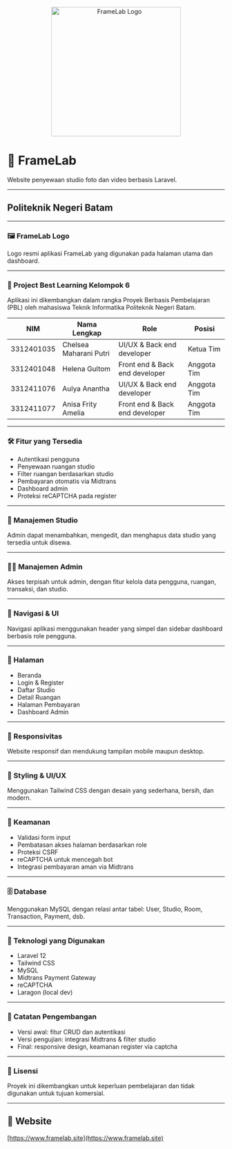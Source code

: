 <p align="center">
  <img src="https://github.com/anisafrityamelia/FrameLab006/blob/main/public/logo_framelab_maroon_teks.png?raw=true" alt="FrameLab Logo" width="300"/>
</p>

# 🎥 FrameLab

Website penyewaan studio foto dan video berbasis Laravel.

---

## Politeknik Negeri Batam

---

### 🖼️ FrameLab Logo
Logo resmi aplikasi FrameLab yang digunakan pada halaman utama dan dashboard.

---

### 📄 Project Best Learning Kelompok 6
Aplikasi ini dikembangkan dalam rangka Proyek Berbasis Pembelajaran (PBL) oleh mahasiswa Teknik Informatika Politeknik Negeri Batam.

| NIM         | Nama Lengkap            | Role                              | Posisi     |
|-------------|--------------------------|-----------------------------------|------------|
| 3312401035  | Chelsea Maharani Putri  | UI/UX & Back end developer        | Ketua Tim  |
| 3312401048  | Helena Gultom           | Front end & Back end developer    | Anggota Tim |
| 3312411076  | Aulya Anantha           | UI/UX & Back end developer        | Anggota Tim |
| 3312411077  | Anisa Frity Amelia      | Front end & Back end developer    | Anggota Tim |

---

### 🛠️ Fitur yang Tersedia
- Autentikasi pengguna
- Penyewaan ruangan studio
- Filter ruangan berdasarkan studio
- Pembayaran otomatis via Midtrans
- Dashboard admin
- Proteksi reCAPTCHA pada register

---

### 🏢 Manajemen Studio
Admin dapat menambahkan, mengedit, dan menghapus data studio yang tersedia untuk disewa.

---

### 👩‍💼 Manajemen Admin
Akses terpisah untuk admin, dengan fitur kelola data pengguna, ruangan, transaksi, dan studio.

---

### 🧭 Navigasi & UI
Navigasi aplikasi menggunakan header yang simpel dan sidebar dashboard berbasis role pengguna.

---

### 📄 Halaman
- Beranda  
- Login & Register  
- Daftar Studio  
- Detail Ruangan  
- Halaman Pembayaran  
- Dashboard Admin

---

### 📱 Responsivitas
Website responsif dan mendukung tampilan mobile maupun desktop.

---

### 🎨 Styling & UI/UX
Menggunakan Tailwind CSS dengan desain yang sederhana, bersih, dan modern.

---

### 🔐 Keamanan
- Validasi form input
- Pembatasan akses halaman berdasarkan role
- Proteksi CSRF
- reCAPTCHA untuk mencegah bot
- Integrasi pembayaran aman via Midtrans

---

### 🗄️ Database
Menggunakan MySQL dengan relasi antar tabel: User, Studio, Room, Transaction, Payment, dsb.

---

### 🧰 Teknologi yang Digunakan
- Laravel 12
- Tailwind CSS
- MySQL
- Midtrans Payment Gateway
- reCAPTCHA
- Laragon (local dev)

---

### 🚀 Catatan Pengembangan
- Versi awal: fitur CRUD dan autentikasi
- Versi pengujian: integrasi Midtrans & filter studio
- Final: responsive design, keamanan register via captcha

---

### 📌 Lisensi
Proyek ini dikembangkan untuk keperluan pembelajaran dan tidak digunakan untuk tujuan komersial.

---

## 🔗 Website
[https://www.framelab.site](https://www.framelab.site)
